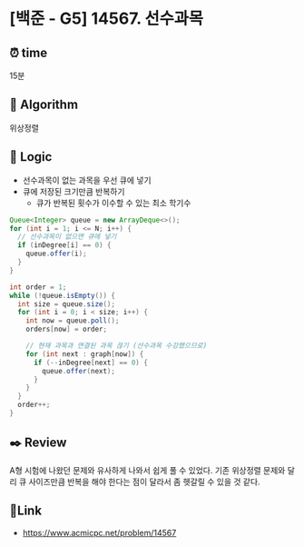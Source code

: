 # [백준 - G5] 14567. 선수과목
 
## ⏰  **time**
15분

## :pushpin: **Algorithm**
위상정렬

## :round_pushpin: **Logic**
- 선수과목이 없는 과목을 우선 큐에 넣기
- 큐에 저장된 크기만큼 반복하기
  - 큐가 반복된 횟수가 이수할 수 있는 최소 학기수
```java
Queue<Integer> queue = new ArrayDeque<>();
for (int i = 1; i <= N; i++) {
  // 선수과목이 없으면 큐에 넣기
  if (inDegree[i] == 0) {
    queue.offer(i);
  }
}

int order = 1;
while (!queue.isEmpty()) {
  int size = queue.size();
  for (int i = 0; i < size; i++) {
    int now = queue.poll();
    orders[now] = order;

    // 현재 과목과 연결된 과목 끊기 (선수과목 수강했으므로)
    for (int next : graph[now]) {
      if (--inDegree[next] == 0) {
        queue.offer(next);
      }
    }
  }
  order++;
}
```

## :black_nib: **Review**
A형 시험에 나왔던 문제와 유사하게 나와서 쉽게 풀 수 있었다. 기존 위상정렬 문제와 달리 큐 사이즈만큼 반복을 해야 한다는 점이 달라서 좀 헷갈릴 수 있을 것 같다.

## 📡**Link**
- https://www.acmicpc.net/problem/14567
